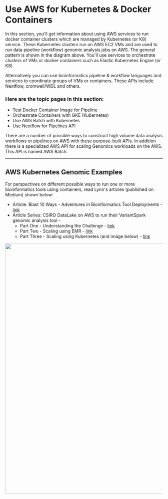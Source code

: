 # Use AWS for Kubernetes & Docker Containers

In this section, you'll get information about using AWS services to run docker container clusters which are managed by Kubernetes (or K8) service.  These Kubernetes clusters run on AWS EC2 VMs and are used to run data pipeline (workflow) genomic analysis jobs on AWS.  The general pattern is shown in the diagram above.  You'll use services to orchestrate clusters of VMs or docker containers such as Elastic Kubernetes Engine (or K8).  

Alternatively you can use bioinformatics pipeline & workflow languages and services to coordinate groups of VMs or containers.  These APIs include Nextflow, cromwell/WDL and others.

### Here are the topic pages in this section:

- Test Docker Container Image for Pipeline
- Orchestrate Containers with GKE (Kubernetes)
- Use AWS Batch with Kubernetes
- Use Nextflow for Pipelines API

There are a number of possible ways to construct high volume data analysis workflows or pipelines on AWS with these purpose-built APIs.  In addition there is a specialized AWS API for scaling Genomics workloads on the AWS. This API is named AWS Batch.  

---

## AWS Kubernetes Genomic Examples

For perspectives on different possible ways to run one or more bioinformatics tools using containers, read Lynn's articles (published on Medium) shown below:  

- Article: Blast 10 Ways - Adventures in Bioinformatics Tool Deployments - [link](https://medium.com/@lynnlangit/blast-10-ways-3db78f881059)
- Article Series: CSIRO DataLake on AWS to run their VariantSpark genomic analysis tool - 
    - Part One - Understanding the Challenge - [link](https://lynnlangit.medium.com/scaling-custom-machine-learning-on-aws-d9dc7edfbff9)
    - Part Two - Scaling using EMR - [link](https://lynnlangit.medium.com/scaling-custom-machine-learning-on-aws-part-2-emr-6dfc3cd91a1f)
    - Part Three - Scaling using Kubernetes (and image below) - [link](https://lynnlangit.medium.com/scaling-custom-machine-learning-on-aws-part-3-kubernetes-5427d96f825b)
        
<img src="https://github.com/lynnlangit/aws-for-bioinformatics/blob/main/4_K8s_%26_Docker_Containers-KELLY/images/csiro-vs-k8.png" width=800>




